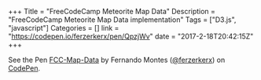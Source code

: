 +++
Title = "FreeCodeCamp Meteorite Map Data"
Description = "FreeCodeCamp Meteorite Map Data implementation"
Tags = ["D3.js", "javascript"]
Categories = []
link = "https://codepen.io/ferzerkerx/pen/QpzjWv"
date = "2017-2-18T20:42:15Z"
+++

<p data-height="265" data-theme-id="0" data-slug-hash="QpzjWv" data-default-tab="js,result" data-user="ferzerkerx" data-embed-version="2" data-pen-title="FCC-Map-Data" class="codepen">See the Pen <a href="https://codepen.io/ferzerkerx/pen/QpzjWv/">FCC-Map-Data</a> by Fernando Montes (<a href="https://codepen.io/ferzerkerx">@ferzerkerx</a>) on <a href="https://codepen.io">CodePen</a>.</p>
<script async src="https://production-assets.codepen.io/assets/embed/ei.js"></script>